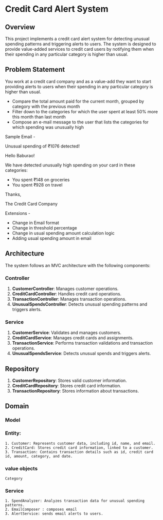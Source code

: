 # Credit Card Alert System

## Overview
This project implements a credit card alert system for detecting unusual spending patterns and triggering alerts to users. The system is designed to provide value-added services to credit card users by notifying them when their spending in any particular category is higher than usual.

## Problem Statement
You work at a credit card company and as a value-add they want to start providing alerts to users when their spending in any particular category is higher than usual.
 - Compare the total amount paid for the current month, grouped by category with the previous month 
 - Filter down to the categories for which the user spent at least 50% more this month than last month
 - Compose an e-mail message to the user that lists the categories for which spending was    unusually high

Sample Email - 

Unusual spending of ₹1076 detected!

Hello Baburao!

We have detected unusually high spending on your card in these categories:

* You spent ₹148 on groceries
* You spent ₹928 on travel

Thanks,

The Credit Card Company

Extensions - 

- Change in Email format
- Change in threshold percentage
- Change in usual spending amount calculation logic
- Adding usual spending amount in email
## Architecture
The system follows an MVC architecture with the following components:

### Controller
1. **CustomerController**: Manages customer operations.
2. **CreditCardController**: Handles credit card operations.
3. **TransactionController**: Manages transaction operations.
4. **UnusualSpendsController**: Detects unusual spending patterns and triggers alerts.

### Service
1. **CustomerService**: Validates and manages customers.
2. **CreditCardService**: Manages credit cards and assignments.
3. **TransactionService**: Performs transaction validations and transaction operations.
4. **UnusualSpendsService**: Detects unusual spends and triggers alerts.

## Repository
1. **CustomerRepository**: Stores valid customer information.
2. **CreditCardRepository**: Stores credit card information.
3.  **TransactionRepository**: Stores information about transactions.

## Domain 
  ### Model
   ### Entity: 
    1. Customer: Represents customer data, including id, name, and email.
    2. CreditCard: Stores credit card information, linked to a customer.
    3. Transaction: Contains transaction details such as id, credit card id, amount, category, and date.
  ### value objects
    Category 
  ### Service
    1. SpendAnalyzer: Analyzes transaction data for unusual spending patterns.
    2. EmailComposer : composes email
    3. AlertService: sends email alerts to users.    

